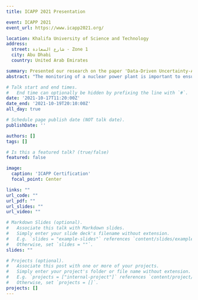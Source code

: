 ```yaml
---
title: ICAPP 2021 Presentation

event: ICAPP 2021
event_url: https://www.icapp2021.org/

location: Khalifa University of Science and Technology
address:
  street: شارع السعادة - Zone 1
  city: Abu Dhabi
  country: United Arab Emirates

summary: Presented our research on the paper 'Data-Driven Uncertainty-Aware Nuclear Power Plant Sensor Modeling'.
abstract: "The monitoring of a nuclear power plant is important to ensure it is operating within the conditions specified in the reactor’s licensing and safety documentation. Data collection from sensors is critical for monitoring the status of a reactor, for providing real-time feedback signals in closed-loop control, and for predicting a reactor’s future conditions. However, the challenging operational environment in a nuclear reactor core often results in high sensor uncertainties with significant amounts of noise. To overcome these environmental challenges, an uncertainty-aware data-driven model is developed to filter the noise and reduce the sensor uncertainties. The methods were tested on trials from the Transient Reactor Test Facility (TREAT); however, this approach can be generalized such that it can be used in different reactors with various sensors. The resulting model significantly improves the sensor output from a collection of self-powered gamma detectors tested during steady-state and pulsed operations."

# Talk start and end times.
#   End time can optionally be hidden by prefixing the line with `#`.
date: '2021-10-17T11:20:00Z'
date_end: '2021-10-19T20:10:00Z'
all_day: true

# Schedule page publish date (NOT talk date).
publishDate: ''

authors: []
tags: []

# Is this a featured talk? (true/false)
featured: false

image:
  caption: 'ICAPP Certification'
  focal_point: Center

links: ""
url_code: ""
url_pdf: ""
url_slides: ""
url_video: ""

# Markdown Slides (optional).
#   Associate this talk with Markdown slides.
#   Simply enter your slide deck's filename without extension.
#   E.g. `slides = "example-slides"` references `content/slides/example-slides.md`.
#   Otherwise, set `slides = ""`.
slides: ""

# Projects (optional).
#   Associate this post with one or more of your projects.
#   Simply enter your project's folder or file name without extension.
#   E.g. `projects = ["internal-project"]` references `content/project/deep-learning/index.md`.
#   Otherwise, set `projects = []`.
projects: []
---
```

